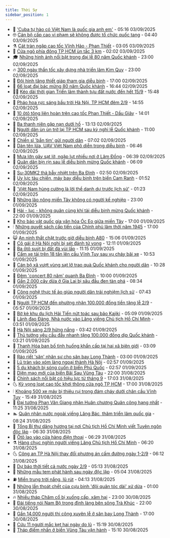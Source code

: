 ```yaml
---
title: Thời Sự
sidebar_position: 1
---
```


<!-- vnexpress-thoi-su:START -->
- 🦒 [&#39;Cuba tự hào có Việt Nam là quốc gia anh em&#39;](https://vnexpress.net/cuba-tu-hao-co-viet-nam-la-quoc-gia-anh-em-4934494.html) - 05:16 03/09/2025
- 🤓 [Cán bộ cấp cao vi phạm sẽ không được tổ chức quốc tang](https://vnexpress.net/can-bo-cap-cao-vi-pham-se-khong-duoc-to-chuc-quoc-tang-4934534.html) - 04:40 03/09/2025
- ⚗️ [Cát tràn ngập cao tốc Vĩnh Hảo - Phan Thiết](https://vnexpress.net/cat-tran-ngap-cao-toc-vinh-hao-phan-thiet-4934448.html) - 03:05 03/09/2025
- 🌊 [Cửa ngõ phía đông TP HCM ùn tắc 3 km](https://vnexpress.net/cua-ngo-phia-dong-tp-hcm-un-tac-3-km-4934420.html) - 02:02 03/09/2025
- 🎓 [Những hình ảnh nổi bật trong đại lễ 80 năm Quốc khánh](https://vnexpress.net/nhung-hinh-anh-noi-bat-trong-dai-le-80-nam-quoc-khanh-4934129.html) - 23:00 02/09/2025
- 🔥 [300 ngày thần tốc xây dựng nhà triển lãm Kim Quy](https://vnexpress.net/300-ngay-than-toc-xay-dung-nha-trien-lam-kim-quy-4933830.html) - 23:00 02/09/2025
- 🦏 [Đội hình tăng thiết giáp tham gia diễu binh](https://vnexpress.net/doi-hinh-tang-thiet-giap-tham-gia-dieu-binh-4934301.html) - 17:00 02/09/2025
- 👺 [66 loạt đại bác mừng 80 năm Quốc khánh](https://vnexpress.net/66-loat-dai-bac-mung-80-nam-quoc-khanh-4934350.html) - 16:44 02/09/2025
- 🧑‍🏫 [Kéo dài thời gian Triển lãm thành tựu đất nước đến hết 15/9](https://vnexpress.net/keo-dai-thoi-gian-trien-lam-thanh-tuu-dat-nuoc-den-het-15-9-4934345.html) - 15:48 02/09/2025
- 🚦 [Pháo hoa rực sáng bầu trời Hà Nội, TP HCM đêm 2/9](https://vnexpress.net/phao-hoa-ruc-sang-bau-troi-ha-noi-tp-hcm-dem-2-9-4934341.html) - 14:55 02/09/2025
- 🎉 [10 ôtô tông liên hoàn trên cao tốc Phan Thiết - Dầu Giây](https://vnexpress.net/10-oto-tong-lien-hoan-tren-cao-toc-phan-thiet-dau-giay-4934329.html) - 14:01 02/09/2025
- 🦒 [Ba thanh niên gặp nạn dưới hồ](https://vnexpress.net/ba-thanh-nien-gap-nan-duoi-ho-4934327.html) - 13:13 02/09/2025
- 🤗 [Người dân ùn ùn trở lại TP HCM sau kỳ nghỉ lễ Quốc khánh](https://vnexpress.net/nguoi-dan-un-un-tro-lai-tp-hcm-sau-ky-nghi-le-quoc-khanh-4934305.html) - 11:00 02/09/2025
- 💼 [Chiến sĩ &#39;bắn tim&#39; gửi người dân](https://vnexpress.net/chien-si-ban-tim-gui-nguoi-dan-4934256.html) - 07:02 02/09/2025
- 🤩 [Dàn tên lửa, UAV Việt Nam phô diễn trong diễu binh](https://vnexpress.net/dan-ten-lua-uav-viet-nam-pho-dien-trong-dieu-binh-4934249.html) - 06:46 02/09/2025
- 🤡 [Mưa lớn gây sạt lở, ngập lụt nhiều nơi ở Lâm Đồng](https://vnexpress.net/mua-lon-gay-sat-lo-ngap-lut-nhieu-noi-o-lam-dong-4934251.html) - 06:39 02/09/2025
- 💯 [Quân dân bịn rịn sau lễ diễu binh mừng Quốc khánh](https://vnexpress.net/quan-dan-bin-rin-sau-le-dieu-binh-mung-quoc-khanh-4934215.html) - 06:09 02/09/2025
- 👺 [Su-30MK2 thả bẫy nhiệt trên Ba Đình](https://vnexpress.net/su-30mk2-tha-bay-nhiet-tren-ba-dinh-4934184.html) - 02:50 02/09/2025
- 🌮 [Uy lực tàu chiến, máy bay diễu binh trên biển Cam Ranh](https://vnexpress.net/uy-luc-tau-chien-may-bay-dieu-binh-tren-bien-cam-ranh-4934168.html) - 01:52 02/09/2025
- 🥸 [&#39;Việt Nam hùng cường là lời thề danh dự trước lịch sử&#39;](https://vnexpress.net/viet-nam-hung-cuong-la-loi-the-danh-du-truoc-lich-su-4934150.html) - 01:23 02/09/2025
- 🐻 [Những lão nông miền Tây không có người kế nghiệp](https://vnexpress.net/nhung-lao-nong-mien-tay-khong-co-nguoi-ke-nghiep-4932728.html) - 23:00 01/09/2025
- 👀 [Hải - lục - không quân cùng khí tài diễu binh mừng Quốc khánh](https://vnexpress.net/ha-noi-san-sang-cho-le-dieu-binh-mung-80-nam-quoc-khanh-4934036-tong-thuat.html) - 22:00 01/09/2025
- 🤔 [Kho bảo vật quốc gia văn hóa Óc Eo giữa miền Tây](https://vnexpress.net/kho-bao-vat-quoc-gia-van-hoa-oc-eo-giua-mien-tay-4934006.html) - 17:00 01/09/2025
- 🕯 [Những quyết sách cấp tiến của Chính phủ lâm thời năm 1945](https://vnexpress.net/nhung-quyet-sach-cap-tien-cua-chinh-phu-lam-thoi-nam-1945-4933958.html) - 17:00 01/09/2025
- 😺 [An ninh thắt chặt trước giờ diễu binh A80](https://vnexpress.net/an-ninh-that-chat-truoc-gio-dieu-binh-a80-4934080.html) - 15:06 01/09/2025
- 🦆 [Cô gái ở Hà Nội nghi bị sét đánh tử vong](https://vnexpress.net/co-gai-o-ha-noi-nghi-bi-set-danh-tu-vong-4934040.html) - 12:11 01/09/2025
- 🧰 [Ba ôtô suýt bị đất đá vùi lấp](https://vnexpress.net/ba-oto-suyt-bi-dat-da-vui-lap-4934022.html) - 11:15 01/09/2025
- 🦍 [Cấm xe tải trên 18 tấn lên cầu Vĩnh Tuy sau vụ cháy bãi xe](https://vnexpress.net/cam-xe-tai-tren-18-tan-len-cau-vinh-tuy-sau-vu-chay-bai-xe-4934001.html) - 10:53 01/09/2025
- 🧰 [Cán bộ xã vượt vùng sạt lở trao quà Quốc khánh cho người dân](https://vnexpress.net/can-bo-xa-vuot-vung-sat-lo-trao-qua-quoc-khanh-cho-nguoi-dan-4934011.html) - 10:28 01/09/2025
- 💃 [Đêm &#39;concert 80 năm&#39; quanh Ba Đình](https://vnexpress.net/nguoi-dan-do-ve-ba-dinh-cho-le-dieu-binh-mung-quoc-khanh-4933976-tong-thuat.html) - 10:00 01/09/2025
- 🧰 [Gần 2.000 cây dừa ở Gia Lai bị sâu đầu đen tàn phá](https://vnexpress.net/gan-2-000-cay-dua-o-gia-lai-bi-sau-dau-den-tan-pha-4933874.html) - 08:34 01/09/2025
- 🚀 [Công nghệ thực tế ảo giúp người dân trải nghiệm lịch sử](https://vnexpress.net/cong-nghe-thuc-te-ao-giup-nguoi-dan-trai-nghiem-lich-su-4933097.html) - 07:43 01/09/2025
- 🎊 [Người TP HCM đến phường nhận 100.000 đồng tiền tặng lễ 2/9](https://vnexpress.net/nguoi-tp-hcm-den-phuong-nhan-100-000-dong-tien-tang-le-2-9-4933959.html) - 05:57 01/09/2025
- 🤭 [Bờ kè khu du lịch Hải Tiến nứt toác sau bão Kajiki](https://vnexpress.net/bo-ke-khu-du-lich-hai-tien-nut-toac-sau-bao-kajiki-4933941.html) - 05:09 01/09/2025
- 🤗 [Lãnh đạo Đảng, Nhà nước vào Lăng viếng Chủ tịch Hồ Chí Minh](https://vnexpress.net/lanh-dao-dang-nha-nuoc-vao-lang-vieng-chu-tich-ho-chi-minh-4933908.html) - 03:51 01/09/2025
- 🌈 [Hà Nội sáng 2/9 hửng nắng](https://vnexpress.net/ha-noi-sang-2-9-hung-nang-4933895.html) - 03:42 01/09/2025
- 🦣 [Thủ tướng yêu cầu đẩy nhanh tặng 100.000 đồng dịp Quốc khánh](https://vnexpress.net/thu-tuong-yeu-cau-day-nhanh-tang-100-000-dong-dip-quoc-khanh-4933887.html) - 03:21 01/09/2025
- 🎡 [Thanh Hóa ban bố tình huống khẩn cấp tại hai xã biên giới](https://vnexpress.net/thanh-hoa-ban-bo-tinh-huong-khan-cap-tai-hai-xa-bien-gioi-4933896.html) - 03:09 01/09/2025
- 🦏 [Ráo riết &#39;săn&#39; nhân sự cho sân bay Long Thành](https://vnexpress.net/rao-riet-san-nhan-su-cho-san-bay-long-thanh-4932190.html) - 03:00 01/09/2025
- 🎊 [Lũ tràn vào xóm làng ngoại thành Hà Nội](https://vnexpress.net/lu-tran-vao-xom-lang-ngoai-thanh-ha-noi-4933781.html) - 02:57 01/09/2025
- 🫶 [5 du khách bị sóng cuốn ở biển Phú Quốc](https://vnexpress.net/5-du-khach-bi-song-cuon-o-bien-phu-quoc-4933888.html) - 02:57 01/09/2025
- 🤔 [Diện mạo mới của biển Bãi Sau Vũng Tàu](https://vnexpress.net/dien-mao-moi-cua-bien-bai-sau-vung-tau-4933758.html) - 22:00 31/08/2025
- 🤠 [Chính sách nổi bật có hiệu lực từ tháng 9](https://vnexpress.net/chinh-sach-noi-bat-co-hieu-luc-tu-thang-9-4933667.html) - 17:03 31/08/2025
- 🌜 [Kỳ vọng loạt cao tốc khơi thông cửa ngõ TP HCM](https://vnexpress.net/ky-vong-loat-cao-toc-khoi-thong-cua-ngo-tp-hcm-4933109.html) - 17:00 31/08/2025
- 🕯 [Khoảng 500 xe máy bị thiêu rụi trong đám cháy dưới chân cầu Vĩnh Tuy](https://vnexpress.net/khoang-500-xe-may-bi-thieu-rui-trong-dam-chay-duoi-chan-cau-vinh-tuy-4933814.html) - 15:49 31/08/2025
- 🤔 [Đại tướng Phan Văn Giang nhận Huân chương Quân công hạng nhất](https://vnexpress.net/dai-tuong-phan-van-giang-nhan-huan-chuong-quan-cong-hang-nhat-4933797.html) - 11:25 31/08/2025
- 🏊 [Quân nhân nước ngoài viếng Lăng Bác, thăm triển lãm quốc gia](https://vnexpress.net/quan-nhan-nuoc-ngoai-vieng-lang-bac-tham-trien-lam-quoc-gia-4933733.html) - 08:24 31/08/2025
- 🌮 [Tổng Bí thư dâng hương tại nơi Chủ tịch Hồ Chí Minh viết Tuyên ngôn độc lập](https://vnexpress.net/tong-bi-thu-dang-huong-tai-noi-chu-tich-ho-chi-minh-viet-tuyen-ngon-doc-lap-4933707.html) - 06:30 31/08/2025
- 🫣 [Ôtô lao vào cửa hàng điện thoại](https://vnexpress.net/oto-lao-vao-cua-hang-dien-thoai-4933714.html) - 06:29 31/08/2025
- ⚗️ [Hàng chục nghìn người viếng Lăng Chủ tịch Hồ Chí Minh](https://vnexpress.net/hang-chuc-nghin-nguoi-vieng-lang-chu-tich-ho-chi-minh-4933709.html) - 06:20 31/08/2025
- 🌜 [Công an TP Hà Nội thay đổi phương án cấm đường ngày 1-2/9](https://vnexpress.net/cong-an-tp-ha-noi-thay-doi-phuong-an-cam-duong-ngay-1-2-9-4933718.html) - 06:12 31/08/2025
- 🌁 [Dự báo thời tiết cả nước ngày 2/9](https://vnexpress.net/du-bao-thoi-tiet-ca-nuoc-ngay-2-9-4933698.html) - 05:13 31/08/2025
- 🐲 [Những mẫu tem phát hành sau ngày độc lập](https://vnexpress.net/nhung-mau-tem-phat-hanh-sau-ngay-doc-lap-4933487.html) - 05:04 31/08/2025
- ⛽️ [Miền trung trời nắng, lũ rút](https://vnexpress.net/mien-trung-troi-nang-lu-rut-4933686.html) - 04:13 31/08/2025
- 🗽 [Những lần thoát chết của cựu binh &#39;đội quân tóc dài&#39; xứ dừa](https://vnexpress.net/nhung-lan-thoat-chet-cua-cuu-binh-doi-quan-toc-dai-xu-dua-4933465.html) - 01:00 31/08/2025
- 🔥 [Nhiều tháp Chăm cổ bị xuống cấp, xâm hại](https://vnexpress.net/nhieu-thap-cham-co-bi-xuong-cap-xam-hai-4930680.html) - 23:00 30/08/2025
- 💯 [Đài tiếng nói Nam Bộ trong đình làng bên sông Trà Khúc](https://vnexpress.net/dai-tieng-noi-nam-bo-trong-dinh-lang-ben-song-tra-khuc-4932985.html) - 22:00 30/08/2025
- 🦆 [Gần 14.000 người thi công xuyên lễ ở sân bay Long Thành](https://vnexpress.net/gan-14-000-nguoi-thi-cong-xuyen-le-o-san-bay-long-thanh-4933568.html) - 17:00 30/08/2025
- 🫣 [Cứu 11 người mắc kẹt hai ngày do lũ](https://vnexpress.net/cuu-11-nguoi-mac-ket-hai-ngay-do-lu-4933591.html) - 15:19 30/08/2025
- 🤡 [Tháp điểm nhấn ở biển Vũng Tàu vận hành](https://vnexpress.net/thap-tam-thang-vung-tau-4933587.html) - 15:10 30/08/2025<!-- vnexpress-thoi-su:END -->